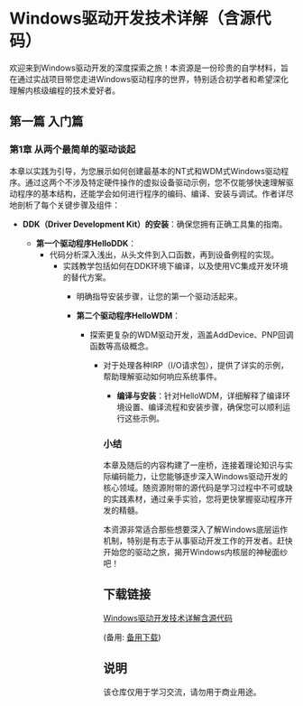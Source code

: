 # Windows驱动开发技术详解（含源代码）

欢迎来到Windows驱动开发的深度探索之旅！本资源是一份珍贵的自学材料，旨在通过实战项目带您走进Windows驱动程序的世界，特别适合初学者和希望深化理解内核级编程的技术爱好者。

## 第一篇 入门篇

### 第1章 从两个最简单的驱动谈起

本章以实践为引导，为您展示如何创建最基本的NT式和WDM式Windows驱动程序。通过这两个不涉及特定硬件操作的虚拟设备驱动示例，您不仅能够快速理解驱动程序的基本结构，还能学会如何进行程序的编码、编译、安装与调试。作者详尽地剖析了每个关键步骤及组件：

- **DDK（Driver Development Kit）的安装**：确保您拥有正确工具集的指南。

  - **第一个驱动程序HelloDDK**：
    - 代码分析深入浅出，从头文件到入口函数，再到设备例程的实现。
      - 实践教学包括如何在DDK环境下编译，以及使用VC集成开发环境的替代方案。
        - 明确指导安装步骤，让您的第一个驱动活起来。

        - **第二个驱动程序HelloWDM**：
          - 探索更复杂的WDM驱动开发，涵盖AddDevice、PNP回调函数等高级概念。
            - 对于处理各种IRP（I/O请求包），提供了详实的示例，帮助理解驱动如何响应系统事件。

              - **编译与安装**：针对HelloWDM，详细解释了编译环境设置、编译流程和安装步骤，确保您可以顺利运行这些示例。

              ### 小结

              本章及随后的内容构建了一座桥，连接着理论知识与实际编码能力，让您能够逐步深入Windows驱动开发的核心领域。随资源附带的源代码是学习过程中不可或缺的实践素材，通过亲手实验，您将更快掌握驱动程序开发的精髓。

              本资源非常适合那些想要深入了解Windows底层运作机制，特别是有志于从事驱动开发工作的开发者。赶快开始您的驱动之旅，揭开Windows内核层的神秘面纱吧！

              ## 下载链接
              [Windows驱动开发技术详解含源代码](https://pan.quark.cn/s/2f6fa377146d) 

              (备用: [备用下载](https://pan.baidu.com/s/1i3J5TmKWgtmeqCAV_MqcLA?pwd=1234))

              ## 说明

              该仓库仅用于学习交流，请勿用于商业用途。
